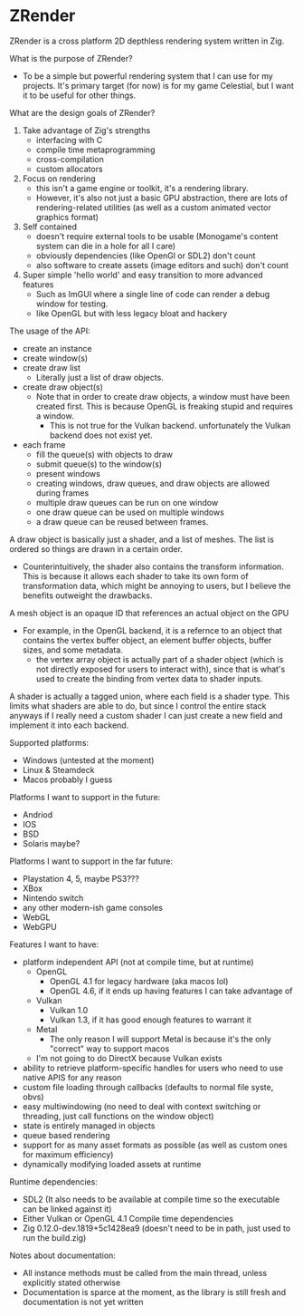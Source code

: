 # ZRender

ZRender is a cross platform 2D depthless rendering system written in Zig.


What is the purpose of ZRender?
- To be a simple but powerful rendering system that I can use for my projects. It's primary target (for now) is for my game Celestial, but I want it to be useful for other things.

What are the design goals of ZRender?
1. Take advantage of Zig's strengths
    - interfacing with C
    - compile time metaprogramming
    - cross-compilation
    - custom allocators
2. Focus on rendering
    - this isn't a game engine or toolkit, it's a rendering library.
    - However, it's also not just a basic GPU abstraction, there are lots of rendering-related utilities (as well as a custom animated vector graphics format)
3. Self contained
    - doesn't require external tools to be usable (Monogame's content system can die in a hole for all I care)
    - obviously dependencies (like OpenGl or SDL2) don't count
    - also software to create assets (image editors and such) don't count
4. Super simple 'hello world' and easy transition to more advanced features
    - Such as ImGUI where a single line of code can render a debug window for testing.
    - like OpenGL but with less legacy bloat and hackery

The usage of the API:
- create an instance
- create window(s)
- create draw list
    - Literally just a list of draw objects.
- create draw object(s)
    - Note that in order to create draw objects, a window must have been created first. This is because OpenGL is freaking stupid and requires a window.
        - This is not true for the Vulkan backend. unfortunately the Vulkan backend does not exist yet.
- each frame
    - fill the queue(s) with objects to draw
    - submit queue(s) to the window(s)
    - present windows
    - creating windows, draw queues, and draw objects are allowed during frames
    - multiple draw queues can be run on one window
    - one draw queue can be used on multiple windows
    - a draw queue can be reused between frames.

A draw object is basically just a shader, and a list of meshes. The list is ordered so things are drawn in a certain order.
- Counterintuitively, the shader also contains the transform information. This is because it allows each shader to take its own form of transformation data, which might be annoying to users, but I believe the benefits outweight the drawbacks.

A mesh object is an opaque ID that references an actual object on the GPU
- For example, in the OpenGL backend, it is a refernce to an object that contains the vertex buffer object, an element buffer objects, buffer sizes, and some metadata.
    - the vertex array object is actually part of a shader object (which is not directly exposed for users to interact with), since that is what's used to create the binding from vertex data to shader inputs.

A shader is actually a tagged union, where each field is a shader type. This limits what shaders are able to do, but since I control the entire stack anyways if I really need a custom shader I can just create a new field and implement it into each backend.

Supported platforms:
- Windows (untested at the moment)
- Linux & Steamdeck
- Macos probably I guess

Platforms I want to support in the future:
- Andriod
- IOS
- BSD
- Solaris maybe?

Platforms I want to support in the far future:
- Playstation 4, 5, maybe PS3???
- XBox
- Nintendo switch
- any other modern-ish game consoles
- WebGL
- WebGPU

Features I want to have:
- platform independent API (not at compile time, but at runtime)
    - OpenGL
        - OpenGL 4.1 for legacy hardware (aka macos lol)
        - OpenGL 4.6, if it ends up having features I can take advantage of
    - Vulkan
        - Vulkan 1.0
        - Vulkan 1.3, if it has good enough features to warrant it
    - Metal
        - The only reason I will support Metal is because it's the only "correct" way to support macos
    - I'm not going to do DirectX because Vulkan exists
- ability to retrieve platform-specific handles for users who need to use native APIS for any reason
- custom file loading through callbacks (defaults to normal file syste, obvs)
- easy multiwindowing (no need to deal with context switching or threading, just call functions on the window object)
- state is entirely managed in objects
- queue based rendering
- support for as many asset formats as possible (as well as custom ones for maximum efficiency)
- dynamically modifying loaded assets at runtime

Runtime dependencies:
- SDL2 (It also needs to be available at compile time so the executable can be linked against it)
- Either Vulkan or OpenGL 4.1
Compile time dependencies
- Zig 0.12.0-dev.1819+5c1428ea9 (doesn't need to be in path, just used to run the build.zig)

Notes about documentation:
- All instance methods must be called from the main thread, unless explicitly stated otherwise
- Documentation is sparce at the moment, as the library is still fresh and documentation is not yet written

